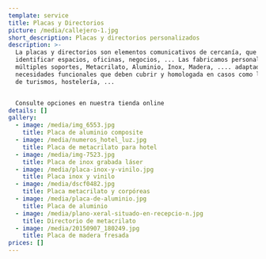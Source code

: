 ```yaml
---
template: service
title: Placas y Directorios
picture: /media/callejero-1.jpg
short_description: Placas y directorios personalizados
description: >-
  La placas y directorios son elementos comunicativos de cercanía, que ayudan a
  identificar espacios, oficinas, negocios, ... Las fabricamos personalizadas en
  múltiples soportes, Metacrilato, Aluminio, Inox, Madera, .... adaptadas a las
  necesidades funcionales que deben cubrir y homologada en casos como las placas
  de turismos, hostelería, ... 


  Consulte opciones en nuestra tienda online
details: []
gallery:
  - image: /media/img_6553.jpg
    title: Placa de aluminio composite
  - image: /media/numeros_hotel_luz.jpg
    title: Placa de metacrilato para hotel
  - image: /media/img-7523.jpg
    title: Placa de inox grabada láser
  - image: /media/placa-inox-y-vinilo.jpg
    title: Placa inox y vinilo
  - image: /media/dscf0482.jpg
    title: Placa metacrilato y corpóreas
  - image: /media/placa-de-aluminio.jpg
    title: Placa de aluminio
  - image: /media/plano-xeral-situado-en-recepcio-n.jpg
    title: Directorio de metacrilato
  - image: /media/20150907_180249.jpg
    title: Placa de madera fresada
prices: []
---
```


